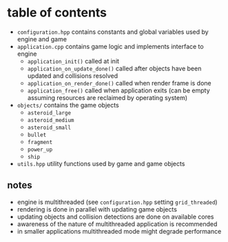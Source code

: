 # table of contents
* `configuration.hpp` contains constants and global variables used by engine and game
* `application.cpp` contains game logic and implements interface to engine
  - `application_init()` called at init
  - `application_on_update_done()` called after objects have been updated and collisions resolved
  - `application_on_render_done()` called when render frame is done
  - `application_free()` called when application exits (can be empty assuming resources are reclaimed by operating system)
* `objects/` contains the game objects
  - `asteroid_large`
  - `asteroid_medium`
  - `asteroid_small`
  - `bullet`
  - `fragment`
  - `power_up`
  - `ship`
* `utils.hpp` utility functions used by game and game objects

## notes
* engine is multithreaded (see `configuration.hpp` setting `grid_threaded`)
* rendering is done in parallel with updating game objects
* updating objects and collision detections are done on available cores
* awareness of the nature of multithreaded application is recommended
* in smaller applications multithreaded mode might degrade performance
